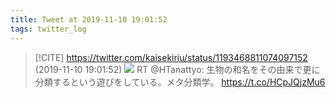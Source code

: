 ```yaml
---
title: Tweet at 2019-11-10 19:01:52
tags: twitter_log
---
```


> [!CITE] https://twitter.com/kaisekiriu/status/1193468811074097152 (2019-11-10 19:01:52)
> ![](https://twitter.com/kaisekiriu/status/1193468811074097152)
> RT @HTanattyo: 生物の和名をその由来で更に分類するという遊びをしている。メタ分類学。 https://t.co/HCpJQjzMu6
